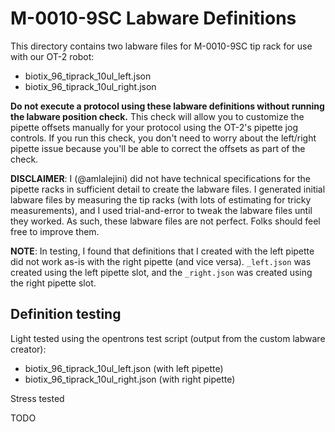 # M-0010-9SC Labware Definitions

This directory contains two labware files for M-0010-9SC tip rack for use with our OT-2 robot:

- biotix_96_tiprack_10ul_left.json
- biotix_96_tiprack_10ul_right.json

**Do not execute a protocol using these labware definitions without running the labware position check.**
This check will allow you to customize the pipette offsets manually for your protocol using the OT-2's pipette jog controls.
If you run this check, you don't need to worry about the left/right pipette issue because you'll be able to correct the offsets as part of the check.

**DISCLAIMER**: I (@amlalejini) did not have technical specifications for the pipette racks in sufficient detail to create the labware files.
I generated initial labware files by measuring the tip racks (with lots of estimating for tricky measurements), and I used trial-and-error to tweak the labware files until they worked.
As such, these labware files are not perfect. Folks should feel free to improve them.

**NOTE**: In testing, I found that definitions that I created with the left pipette did not work as-is with the right pipette (and vice versa).
`_left.json` was created using the left pipette slot, and the `_right.json` was created using the right pipette slot.


## Definition testing

Light tested using the opentrons test script (output from the custom labware creator):

- biotix_96_tiprack_10ul_left.json (with left pipette)
- biotix_96_tiprack_10ul_right.json (with right pipette)

Stress tested

TODO